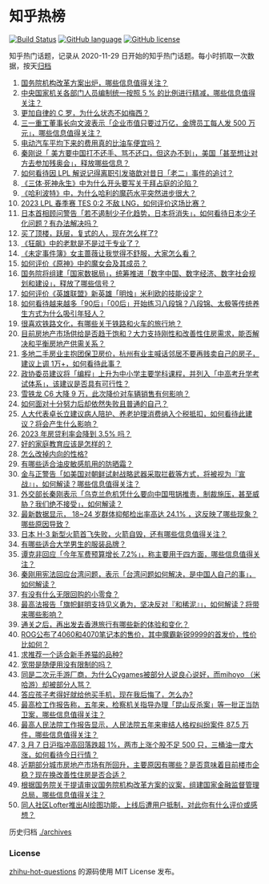 # 知乎热榜
[![Build Status](https://github.com/ToWeLong/zhihu-hot-questions/workflows/CI/badge.svg)](https://github.com/ToWeLong/zhihu-hot-questions/actions)
[![GitHub language](https://img.shields.io/badge/language-golang-orange.svg)](https://golang.org/)
[![GitHub license](https://img.shields.io/github/license/ToWeLong/zhihu-hot-questions)](https://github.com/ToWeLong/zhihu-hot-questions/blob/main/LICENSE)

知乎热门话题，记录从 2020-11-29 日开始的知乎热门话题。每小时抓取一次数据，按天[归档](./archives)

<!-- BEGIN -->

1. [国务院机构改革方案出炉，哪些信息值得关注？](https://www.zhihu.com/question/588090975)
1. [中央国家机关各部门人员编制统一按照 5 % 的比例进行精减，哪些信息值得关注？](https://www.zhihu.com/question/588092547)
1. [更加自律的 C 罗，为什么状态不如梅西？](https://www.zhihu.com/question/586667576)
1. [三一重工董事长向文波表示「企业市值只要过万亿，金牌员工每人发 500 万元」，哪些信息值得关注？](https://www.zhihu.com/question/587860412)
1. [电动汽车平均下来的费用真的比油车便宜吗？](https://www.zhihu.com/question/586876023)
1. [秦刚说「 美方要中国打不还手、骂不还口，但这办不到」，美国「甚至想让对方去参加残奥会」，释放哪些信息？](https://www.zhihu.com/question/588036241)
1. [如何看待因 LPL 解说记得离职引发骆歆对昔日「老二」事件的追讨？](https://www.zhihu.com/question/588062529)
1. [《三体·死神永生》中为什么开头要写关于拜占庭的沦陷？](https://www.zhihu.com/question/406330008)
1. [《哈利波特》中，为什么哈利的魔药水平突然进步很大？](https://www.zhihu.com/question/293693484)
1. [2023 LPL 春季赛 TES 0:2 不敌 LNG，如何评价这场比赛？](https://www.zhihu.com/question/588105597)
1. [日本首相顾问警告「若不遏制少子化趋势，日本将消失」，如何看待日本少子化问题？有办法解决吗？](https://www.zhihu.com/question/587852372)
1. [买了顶楼，跃层，复式的人，现在怎么样了?](https://www.zhihu.com/question/356667767)
1. [《狂飙》中的老默是不是过于专业了？](https://www.zhihu.com/question/587811842)
1. [《未定事件簿》女主蔷薇让我觉得不舒服，大家怎么看？](https://www.zhihu.com/question/583500770)
1. [如何评价《原神》中的魔女会及其成员？](https://www.zhihu.com/question/588052861)
1. [国务院将组建「国家数据局」，统筹推进「数字中国、数字经济、数字社会规划和建设」，释放了哪些信号？](https://www.zhihu.com/question/588092770)
1. [如何评价《英雄联盟》新英雄「明烛」米利欧的技能设定？](https://www.zhihu.com/question/588071245)
1. [如何看待越来越多「90后」「00后」开始练习八段锦？八段锦、太极等传统养生方式为什么吸引年轻人？](https://www.zhihu.com/question/587875712)
1. [很喜欢铁路文化，有哪些关于铁路和火车的旅行地？](https://www.zhihu.com/question/587142417)
1. [目前房地产市场供给是否趋于饱和？大力支持刚性和改善性住房需求，能否解决和平衡房地产供需关系？](https://www.zhihu.com/question/587955056)
1. [多地二手房业主抱团保卫房价，杭州有业主喊话邻居不要再贱卖自己的房子，建议上调 1万+，如何看待此事？](https://www.zhihu.com/question/588022562)
1. [政协委员建议将「编程」上升为中小学主要学科课程，并列入「中高考升学考试体系」，该建议是否具有可行性？](https://www.zhihu.com/question/587886046)
1. [雪铁龙 C6 大降 9 万，此次降价对车辆销售有何影响？](https://www.zhihu.com/question/587830236)
1. [如何面对十分努力后却依然失败且普通的自己？](https://www.zhihu.com/question/587687002)
1. [人大代表卓长立建议病人陪护、养老护理消费纳入个税抵扣，如何看待此建议？将会产生什么影响？](https://www.zhihu.com/question/587874973)
1. [2023 年房贷利率会降到 3.5% 吗？](https://www.zhihu.com/question/582148450)
1. [好的家庭教育应该是怎样的？](https://www.zhihu.com/question/446845450)
1. [怎么改掉内向的性格?](https://www.zhihu.com/question/584898300)
1. [有哪些适合油皮敏感肌用的防晒霜？](https://www.zhihu.com/question/584310358)
1. [金与正警告「如美国对朝鲜试射战略武器采取拦截等方式，将被视为『宣战』」，如何解读？哪些信息值得关注？](https://www.zhihu.com/question/588027168)
1. [外交部长秦刚表示「乌克兰危机凭什么要向中国甩锅推责，制裁施压，甚至威胁？我们绝不接受」，如何解读？](https://www.zhihu.com/question/588039094)
1. [最新数据显示， 18~24 岁群体抑郁检出率高达 24.1% ，这反映了哪些现象？哪些原因导致？](https://www.zhihu.com/question/587292439)
1. [日本 H-3 新型火箭首飞失败，火箭自毁，还有哪些信息值得关注？](https://www.zhihu.com/question/588030007)
1. [有哪些适合大学男生的服装品牌？](https://www.zhihu.com/question/282681681)
1. [谭克非回应「今年军费预算增长 7.2%」，称主要用于四方面，哪些信息值得关注？](https://www.zhihu.com/question/588019495)
1. [秦刚用宪法回应台湾问题，表示「台湾问题如何解决，是中国人自己的事」，如何解读？](https://www.zhihu.com/question/588036404)
1. [有没有什么无限回购的小零食？](https://www.zhihu.com/question/580588423)
1. [最高法报告「旗帜鲜明支持见义勇为，坚决反对『和稀泥』」，如何解读？将带来哪些影响？](https://www.zhihu.com/question/588087521)
1. [通关之后，再出发去香港旅行有哪些新的体验和变化？](https://www.zhihu.com/question/587882913)
1. [ROG公布了4060和4070笔记本的售价，其中魔霸新锐9999的首发价，性价比如何？](https://www.zhihu.com/question/583997404)
1. [求推荐一个适合新手养猫的品种?](https://www.zhihu.com/question/586469090)
1. [宽带是随便用没有限制的吗？](https://www.zhihu.com/question/529215405)
1. [同是二次元手游厂商，为什么Cygames被部分人说良心说好，而mihoyo （米哈游）却被部分人骂？](https://www.zhihu.com/question/587729629)
1. [答应孩子考得好就给他买手机，现在我后悔了，怎么办?](https://www.zhihu.com/question/586298997)
1. [最高检工作报告称，五年来，检察机关指导办理「昆山反杀案」等一批正当防卫案，哪些信息值得关注？](https://www.zhihu.com/question/588088481)
1. [最高人民法院工作报告显示，人民法院五年来审结人格权纠纷案件 87.5 万件，哪些信息值得关注？](https://www.zhihu.com/question/588086433)
1. [3 月 7 日沪指冲高回落跌超 1%，两市上涨个股不足 500 只，三桶油一度大涨，如何看待今日行情？](https://www.zhihu.com/question/588027533)
1. [近期部分城市房地产市场有所回升，主要原因有哪些？是否意味着目前楼市企稳？现在换改善性住房是否合适？](https://www.zhihu.com/question/587966357)
1. [根据国务院关于提请审议国务院机构改革方案的议案，组建国家金融监督管理总局，哪些信息值得关注？](https://www.zhihu.com/question/588092416)
1. [同人社区Lofter推出AI绘图功能，上线后遭用户抵制，对此你有什么评价或感想？](https://www.zhihu.com/question/587962144)

<!-- END -->

历史归档 [./archives](./archives)


### License
[zhihu-hot-questions](https://github.com/towelong/zhihu-hot-questions) 的源码使用 MIT License 发布。